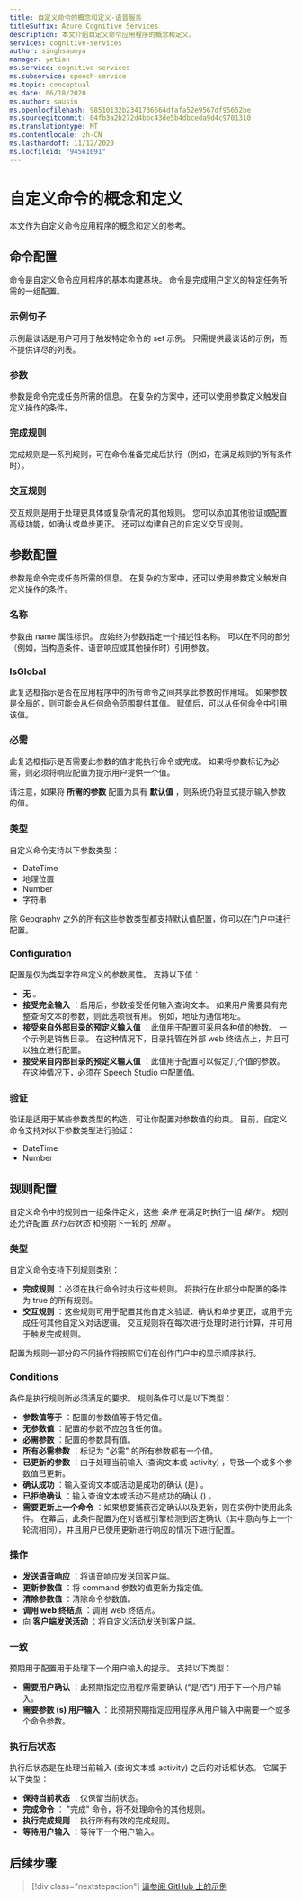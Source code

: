 ```yaml
---
title: 自定义命令的概念和定义-语音服务
titleSuffix: Azure Cognitive Services
description: 本文介绍自定义命令应用程序的概念和定义。
services: cognitive-services
author: singhsaumya
manager: yetian
ms.service: cognitive-services
ms.subservice: speech-service
ms.topic: conceptual
ms.date: 06/18/2020
ms.author: sausin
ms.openlocfilehash: 98510132b2341736664dfafa52e9567df95652be
ms.sourcegitcommit: 04fb3a2b272d4bbc43de5b4dbceda9d4c9701310
ms.translationtype: MT
ms.contentlocale: zh-CN
ms.lasthandoff: 11/12/2020
ms.locfileid: "94561091"
---
```

# <a name="custom-commands-concepts-and-definitions"></a>自定义命令的概念和定义

本文作为自定义命令应用程序的概念和定义的参考。

## <a name="commands-configuration"></a>命令配置
命令是自定义命令应用程序的基本构建基块。 命令是完成用户定义的特定任务所需的一组配置。

### <a name="example-sentences"></a>示例句子
示例最谈话是用户可用于触发特定命令的 set 示例。 只需提供最谈话的示例，而不提供详尽的列表。 

### <a name="parameters"></a>参数
参数是命令完成任务所需的信息。 在复杂的方案中，还可以使用参数定义触发自定义操作的条件。

### <a name="completion-rules"></a>完成规则
完成规则是一系列规则，可在命令准备完成后执行（例如，在满足规则的所有条件时）。

### <a name="interaction-rules"></a>交互规则
交互规则是用于处理更具体或复杂情况的其他规则。 您可以添加其他验证或配置高级功能，如确认或单步更正。 还可以构建自己的自定义交互规则。

## <a name="parameters-configuration"></a>参数配置

参数是命令完成任务所需的信息。 在复杂的方案中，还可以使用参数定义触发自定义操作的条件。

### <a name="name"></a>名称
参数由 name 属性标识。 应始终为参数指定一个描述性名称。 可以在不同的部分（例如，当构造条件、语音响应或其他操作时）引用参数。
 
### <a name="isglobal"></a>IsGlobal
此复选框指示是否在应用程序中的所有命令之间共享此参数的作用域。 如果参数是全局的，则可能会从任何命令范围提供其值。 赋值后，可以从任何命令中引用该值。 

### <a name="required"></a>必需
此复选框指示是否需要此参数的值才能执行命令或完成。 如果将参数标记为必需，则必须将响应配置为提示用户提供一个值。

请注意，如果将 **所需的参数** 配置为具有 **默认值** ，则系统仍将显式提示输入参数的值。

### <a name="type"></a>类型
自定义命令支持以下参数类型：

* DateTime
* 地理位置
* Number
* 字符串

除 Geography 之外的所有这些参数类型都支持默认值配置，你可以在门户中进行配置。

### <a name="configuration"></a>Configuration
配置是仅为类型字符串定义的参数属性。 支持以下值：

* **无** 。
* **接受完全输入** ：启用后，参数接受任何输入查询文本。 如果用户需要具有完整查询文本的参数，则此选项很有用。 例如，地址为通信地址。
* **接受来自外部目录的预定义输入值** ：此值用于配置可采用各种值的参数。 一个示例是销售目录。 在这种情况下，目录托管在外部 web 终结点上，并且可以独立进行配置。
* **接受来自内部目录的预定义输入值** ：此值用于配置可以假定几个值的参数。 在这种情况下，必须在 Speech Studio 中配置值。


### <a name="validation"></a>验证
验证是适用于某些参数类型的构造，可让你配置对参数值的约束。 目前，自定义命令支持对以下参数类型进行验证：

* DateTime
* Number

## <a name="rules-configuration"></a>规则配置
自定义命令中的规则由一组条件定义，这些 *条件* 在满足时执行一组 *操作* 。 规则还允许配置 *执行后状态* 和预期下一轮的 *预期* 。

### <a name="types"></a>类型
自定义命令支持下列规则类别：

* **完成规则** ：必须在执行命令时执行这些规则。 将执行在此部分中配置的条件为 true 的所有规则。 
* **交互规则** ：这些规则可用于配置其他自定义验证、确认和单步更正，或用于完成任何其他自定义对话逻辑。 交互规则将在每次进行处理时进行计算，并可用于触发完成规则。

配置为规则一部分的不同操作将按照它们在创作门户中的显示顺序执行。

### <a name="conditions"></a>Conditions
条件是执行规则所必须满足的要求。 规则条件可以是以下类型：

* **参数值等于** ：配置的参数值等于特定值。
* **无参数值** ：配置的参数不应包含任何值。
* **必需参数** ：配置的参数具有值。
* **所有必需参数** ：标记为 "必需" 的所有参数都有一个值。
* **已更新的参数** ：由于处理当前输入 (查询文本或 activity) ，导致一个或多个参数值已更新。
* **确认成功** ：输入查询文本或活动是成功的确认 (是) 。
* **已拒绝确认** ：输入查询文本或活动不是成功的确认 () 。
* **需要更新上一个命令** ：如果想要捕获否定确认以及更新，则在实例中使用此条件。 在幕后，此条件配置为在对话框引擎检测到否定确认（其中意向与上一个轮流相同），并且用户已使用更新进行响应的情况下进行配置。

### <a name="actions"></a>操作
* **发送语音响应** ：将语音响应发送回客户端。
* **更新参数值** ：将 command 参数的值更新为指定值。
* **清除参数值** ：清除命令参数值。
* **调用 web 终结点** ：调用 web 终结点。
* 向 **客户端发送活动** ：将自定义活动发送到客户端。

### <a name="expectations"></a>一致
预期用于配置用于处理下一个用户输入的提示。 支持以下类型：

* **需要用户确认** ：此预期指定应用程序需要确认 ("是/否") 用于下一个用户输入。
* **需要参数 (s) 用户输入** ：此预期预期指定应用程序从用户输入中需要一个或多个命令参数。

### <a name="post-execution-state"></a>执行后状态
执行后状态是在处理当前输入 (查询文本或 activity) 之后的对话框状态。 它属于以下类型：

* **保持当前状态** ：仅保留当前状态。
* **完成命令** ： "完成" 命令，将不处理命令的其他规则。
* **执行完成规则** ：执行所有有效的完成规则。
* **等待用户输入** ：等待下一个用户输入。



## <a name="next-steps"></a>后续步骤

> [!div class="nextstepaction"]
> [请参阅 GitHub 上的示例](https://aka.ms/speech/cc-samples)

